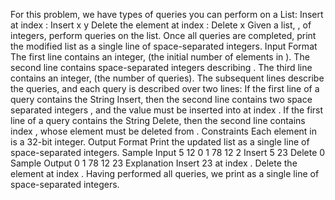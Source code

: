 For this problem, we have  types of queries you can perform on a List:
Insert  at index :
Insert
x y
Delete the element at index :
Delete
x
Given a list, , of  integers, perform  queries on the list. Once all queries are completed, print the modified list as a single line of space-separated integers.
Input Format
The first line contains an integer,  (the initial number of elements in ).
The second line contains  space-separated integers describing .
The third line contains an integer,  (the number of queries).
The  subsequent lines describe the queries, and each query is described over two lines:
If the first line of a query contains the String Insert, then the second line contains two space separated integers , and the value  must be inserted into  at index .
If the first line of a query contains the String Delete, then the second line contains index , whose element must be deleted from .
Constraints
Each element in is a 32-bit integer.
Output Format
Print the updated list  as a single line of space-separated integers.
Sample Input
5
12 0 1 78 12
2
Insert
5 23
Delete
0
Sample Output
0 1 78 12 23
Explanation
 Insert 23 at index .
 Delete the element at index .
Having performed all  queries, we print  as a single line of space-separated integers.
